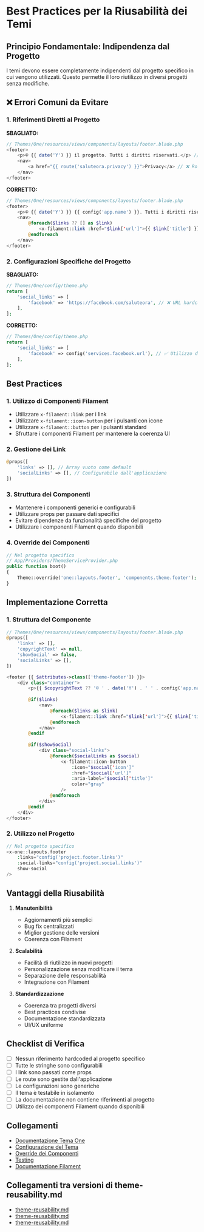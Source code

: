 # Best Practices per la Riusabilità dei Temi

## Principio Fondamentale: Indipendenza dal Progetto

I temi devono essere completamente indipendenti dal progetto specifico in cui vengono utilizzati. Questo permette il loro riutilizzo in diversi progetti senza modifiche.

## ❌ Errori Comuni da Evitare

### 1. Riferimenti Diretti al Progetto

**SBAGLIATO:**
```php
// Themes/One/resources/views/components/layouts/footer.blade.php
<footer>
    <p>© {{ date('Y') }} il progetto. Tutti i diritti riservati.</p> // ❌ Riferimento hardcoded al progetto
    <nav>
        <a href="{{ route('saluteora.privacy') }}">Privacy</a> // ❌ Route specifica del progetto
    </nav>
</footer>
```

**CORRETTO:**
```php
// Themes/One/resources/views/components/layouts/footer.blade.php
<footer>
    <p>© {{ date('Y') }} {{ config('app.name') }}. Tutti i diritti riservati.</p> // ✅ Utilizzo di configurazione
    <nav>
        @foreach($links ?? [] as $link)
            <x-filament::link :href="$link['url']">{{ $link['title'] }}</x-filament::link> // ✅ Link Filament
        @endforeach
    </nav>
</footer>
```

### 2. Configurazioni Specifiche del Progetto

**SBAGLIATO:**
```php
// Themes/One/config/theme.php
return [
    'social_links' => [
        'facebook' => 'https://facebook.com/saluteora', // ❌ URL hardcoded
    ],
];
```

**CORRETTO:**
```php
// Themes/One/config/theme.php
return [
    'social_links' => [
        'facebook' => config('services.facebook.url'), // ✅ Utilizzo di configurazione
    ],
];
```

## Best Practices

### 1. Utilizzo di Componenti Filament
- Utilizzare `x-filament::link` per i link
- Utilizzare `x-filament::icon-button` per i pulsanti con icone
- Utilizzare `x-filament::button` per i pulsanti standard
- Sfruttare i componenti Filament per mantenere la coerenza UI

### 2. Gestione dei Link
```php
@props([
    'links' => [], // Array vuoto come default
    'socialLinks' => [], // Configurabile dall'applicazione
])
```

### 3. Struttura dei Componenti
- Mantenere i componenti generici e configurabili
- Utilizzare props per passare dati specifici
- Evitare dipendenze da funzionalità specifiche del progetto
- Utilizzare i componenti Filament quando disponibili

### 4. Override dei Componenti
```php
// Nel progetto specifico
// App/Providers/ThemeServiceProvider.php
public function boot()
{
    Theme::override('one::layouts.footer', 'components.theme.footer');
}
```

## Implementazione Corretta

### 1. Struttura del Componente
```php
// Themes/One/resources/views/components/layouts/footer.blade.php
@props([
    'links' => [],
    'copyrightText' => null,
    'showSocial' => false,
    'socialLinks' => [],
])

<footer {{ $attributes->class(['theme-footer']) }}>
    <div class="container">
        <p>{{ $copyrightText ?? '© ' . date('Y') . ' ' . config('app.name') }}</p>
        
        @if($links)
            <nav>
                @foreach($links as $link)
                    <x-filament::link :href="$link['url']">{{ $link['title'] }}</x-filament::link>
                @endforeach
            </nav>
        @endif
        
        @if($showSocial)
            <div class="social-links">
                @foreach($socialLinks as $social)
                    <x-filament::icon-button
                        :icon="$social['icon']"
                        :href="$social['url']"
                        :aria-label="$social['title']"
                        color="gray"
                    />
                @endforeach
            </div>
        @endif
    </div>
</footer>
```

### 2. Utilizzo nel Progetto
```php
// Nel progetto specifico
<x-one::layouts.footer 
    :links="config('project.footer.links')"
    :social-links="config('project.social.links')"
    show-social
/>
```

## Vantaggi della Riusabilità

1. **Manutenibilità**
   - Aggiornamenti più semplici
   - Bug fix centralizzati
   - Miglior gestione delle versioni
   - Coerenza con Filament

2. **Scalabilità**
   - Facilità di riutilizzo in nuovi progetti
   - Personalizzazione senza modificare il tema
   - Separazione delle responsabilità
   - Integrazione con Filament

3. **Standardizzazione**
   - Coerenza tra progetti diversi
   - Best practices condivise
   - Documentazione standardizzata
   - UI/UX uniforme

## Checklist di Verifica

- [ ] Nessun riferimento hardcoded al progetto specifico
- [ ] Tutte le stringhe sono configurabili
- [ ] I link sono passati come props
- [ ] Le route sono gestite dall'applicazione
- [ ] Le configurazioni sono generiche
- [ ] Il tema è testabile in isolamento
- [ ] La documentazione non contiene riferimenti al progetto
- [ ] Utilizzo dei componenti Filament quando disponibili

## Collegamenti

- [Documentazione Tema One](../README.md)
- [Configurazione del Tema](../config.md)
- [Override dei Componenti](../components.md)
- [Testing](../testing.md)
- [Documentazione Filament](https://filamentphp.com/docs/3.x/support/blade-components/button) 

## Collegamenti tra versioni di theme-reusability.md
* [theme-reusability.md](laravel/Modules/Cms/docs/best-practices/theme-reusability.md)
* [theme-reusability.md](laravel/Themes/One/docs/best_practices/theme-reusability.md)
* [theme-reusability.md](laravel/Themes/One/docs/theme-reusability.md)


